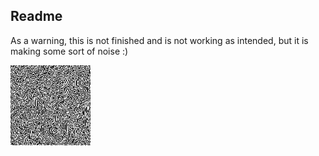 ## Readme

As a warning, this is not finished and is not working as intended,
but it is making some sort of noise :)

![Noise image](noise.png)
